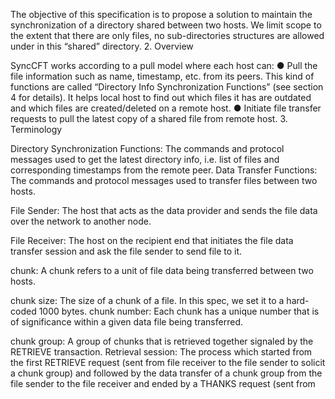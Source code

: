 The objective of this specification is to propose a solution to maintain the synchronization of a
directory shared between two hosts.
We limit scope to the extent that there are only files, no sub-directories structures are allowed
under in this “shared” directory.
2. Overview

SyncCFT works according to a pull model where each host can:
● Pull the file information such as name, timestamp, etc. from its peers. This kind of functions
are called “Directory Info Synchronization Functions” (see section 4 for details). It helps
local host to find out which files it has are outdated and which files are created/deleted on a
remote host.
● Initiate file transfer requests to pull the latest copy of a shared file from remote host.
3. Terminology

Directory Synchronization Functions:
The commands and protocol messages used to get the latest directory info, i.e. list of files
and corresponding timestamps from the remote peer.
Data Transfer Functions:
The commands and protocol messages used to transfer files between two hosts.

File Sender:
The host that acts as the data provider and sends the file data over the network to another
node.

File Receiver:
The host on the recipient end that initiates the file data transfer session and ask the file
sender to send file to it.

chunk:
A chunk refers to a unit of file data being transferred between two hosts.

chunk size:
The size of a chunk of a file. In this spec, we set it to a hard-coded 1000 bytes.
chunk number:
Each chunk has a unique number that is of significance within a given data file being
transferred.

chunk group:
A group of chunks that is retrieved together signaled by the RETRIEVE transaction.
Retrieval session:
The process which started from the first RETRIEVE request (sent from file receiver to the
file sender to solicit a chunk group) and followed by the data transfer of a chunk group from the file
sender to the file receiver and ended by a THANKS request (sent from
